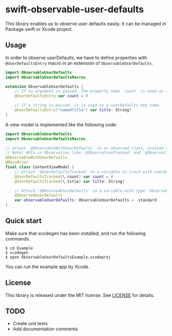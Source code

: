 # swift-observable-user-defaults

This library enables us to observe user defaults easily.
It can be managed in Package.swift or Xcode project.

## Usage

In order to observe userDefaults, we have to define properties with `@UserDefaultsEntry` macro in an extension of `ObservableUserDefaults`.

```swift
import ObservableUserDefaults
import ObservableUserDefaultsMacros

extension ObservableUserDefaults {
    // If no argument is passed, the property name `count` is used as a userDefaults key name.
    @UserDefaultsEntry var count = 0

    // If a string is passed, it is used as a userDefaults key name.
    @UserDefaultsEntry("namedTitle") var title: String?
}
```

A view model is implemented like the following code:

```swift
import ObservableUserDefaults
import ObservableUserDefaultsMacros

// Attach `@ObservableWithUserDefaults` to an observed class, instead of `@Observation`.
// Note: APIs in Observation like `@ObservationTracked` and `@ObservationIgnored` still can be used.
@ObservableWithUserDefaults
@MainActor
final class ContentViewModel {
    // Attach `@UserDefaultsTracked` to a variable to track with userDefaults.
    @UserDefaultsTracked(\.count) var count = 0
    @UserDefaultsTracked(\.title) var title: String?

    // Attach `@ObservedUserDefaults` to a variable with type `ObservableUserDefaults`.
    @ObservedUserDefaults
    var observableUserDefaults: ObservableUserDefaults = .standard
}
```

## Quick start

Make sure that xcodegen has been installed, and run the following commands.

```
$ cd Example
$ xcodegen
$ open ObservableUserDefaultsExample.xcodeproj
```

You can run the example app by Xcode.

## License

This library is released under the MIT license. See [LICENSE](LICENSE) for details.

## TODO

- Create unit tests
- Add documentation comments
